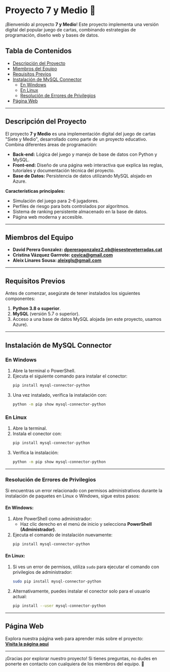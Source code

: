# Proyecto 7 y Medio 🎴

¡Bienvenido al proyecto **7 y Medio**! Este proyecto implementa una versión digital del popular juego de cartas, combinando estrategias de programación, diseño web y bases de datos.

## Tabla de Contenidos
- [Descripción del Proyecto](#descripción-del-proyecto)
- [Miembros del Equipo](#miembros-del-equipo)
- [Requisitos Previos](#requisitos-previos)
- [Instalación de MySQL Connector](#instalación-de-mysql-connector)
  - [En Windows](#en-windows)
  - [En Linux](#en-linux)
  - [Resolución de Errores de Privilegios](#resolución-de-errores-de-privilegios)
- [Página Web](#página-web)

---

## Descripción del Proyecto
El proyecto **7 y Medio** es una implementación digital del juego de cartas "Siete y Medio", desarrollado como parte de un proyecto educativo. Combina diferentes áreas de programación:
- **Back-end:** Lógica del juego y manejo de base de datos con Python y MySQL.
- **Front-end:** Diseño de una página web interactiva que explica las reglas, tutoriales y documentación técnica del proyecto.
- **Base de Datos:** Persistencia de datos utilizando MySQL alojado en Azure.

**Características principales:**
- Simulación del juego para 2-6 jugadores.
- Perfiles de riesgo para bots controlados por algoritmos.
- Sistema de ranking persistente almacenado en la base de datos.
- Página web moderna y accesible.

---

## Miembros del Equipo
- **David Perera Gonzalez: dpereragonzalez2.eb@iesesteveterradas.cat**
- **Cristina Vázquez Garrrote: covica@gmail.com**
- **Aleix Linares Sousa: aleixgls@gmail.com**

---

## Requisitos Previos
Antes de comenzar, asegúrate de tener instalados los siguientes componentes:
1. **Python 3.8 o superior**.
2. **MySQL** (versión 5.7 o superior).
3. Acceso a una base de datos MySQL alojada (en este proyecto, usamos Azure).

---

## Instalación de MySQL Connector

### En Windows
1. Abre la terminal o PowerShell.
2. Ejecuta el siguiente comando para instalar el conector:
   ```bash
   pip install mysql-connector-python
   ```
3. Una vez instalado, verifica la instalación con:
   ```bash
   python -m pip show mysql-connector-python
   ```

### En Linux
1. Abre la terminal.
2. Instala el conector con:
   ```bash
   pip install mysql-connector-python
   ```
3. Verifica la instalación:
   ```bash
   python -m pip show mysql-connector-python
   ```

---

### Resolución de Errores de Privilegios
Si encuentras un error relacionado con permisos administrativos durante la instalación de paquetes en Linux o Windows, sigue estos pasos:

#### En Windows:
1. Abre PowerShell como administrador:
   - Haz clic derecho en el menú de inicio y selecciona **PowerShell (Administrador)**.
2. Ejecuta el comando de instalación nuevamente:
   ```bash
   pip install mysql-connector-python
   ```

#### En Linux:
1. Si ves un error de permisos, utiliza `sudo` para ejecutar el comando con privilegios de administrador:
   ```bash
   sudo pip install mysql-connector-python
   ```
2. Alternativamente, puedes instalar el conector solo para el usuario actual:
   ```bash
   pip install --user mysql-connector-python
   ```

---

## Página Web
Explora nuestra página web para aprender más sobre el proyecto:  
**[Visita la página aquí](https://aleixgls.github.io/ProyectoSieteYMedio_ACD/)**  

---

¡Gracias por explorar nuestro proyecto! Si tienes preguntas, no dudes en ponerte en contacto con cualquiera de los miembros del equipo. 🎉


